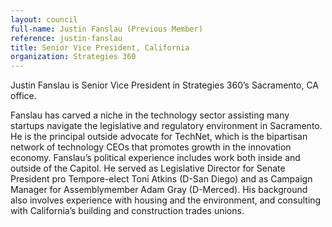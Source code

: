 ```yaml
---
layout: council
full-name: Justin Fanslau (Previous Member)
reference: justin-fanslau
title: Senior Vice President, California
organization: Strategies 360
---
```


<p>Justin Fanslau is Senior Vice President in Strategies 360’s Sacramento, CA office.</p>
<p>Fanslau has carved a niche in the technology sector assisting many startups navigate the legislative and regulatory environment in Sacramento. He is the principal outside advocate for TechNet, which is the bipartisan network of technology CEOs that promotes growth in the innovation economy. Fanslau’s political experience includes work both inside and outside of the Capitol. He served as Legislative Director for Senate President pro Tempore-elect Toni Atkins (D-San Diego) and as Campaign Manager for Assemblymember Adam Gray (D-Merced). His background also involves experience with housing and the environment, and consulting with California’s building and construction trades unions.</p>
